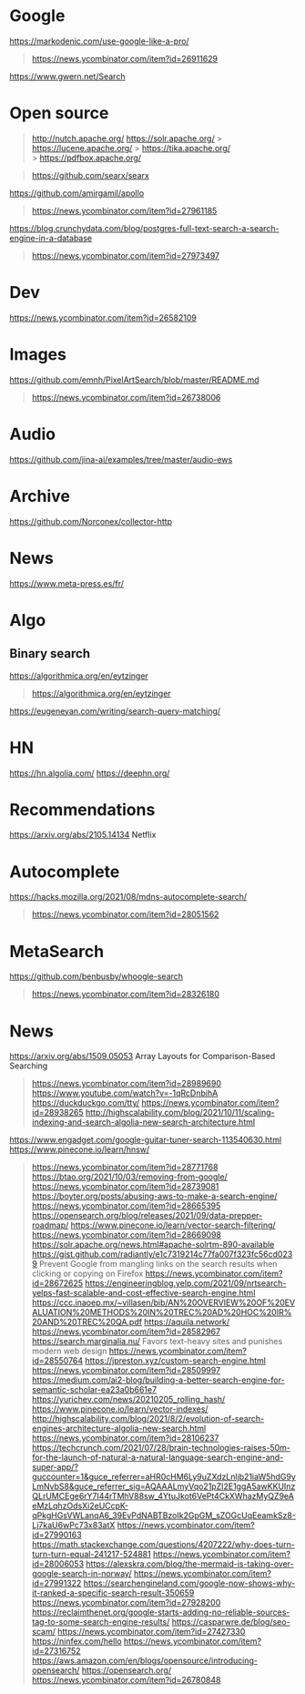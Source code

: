 # Google
https://markodenic.com/use-google-like-a-pro/
> https://news.ycombinator.com/item?id=26911629


https://www.gwern.net/Search

# Open source
> http://nutch.apache.org/
  > https://solr.apache.org/
    > https://lucene.apache.org/
    > https://tika.apache.org/    
      > https://pdfbox.apache.org/

> https://github.com/searx/searx

https://github.com/amirgamil/apollo
> https://news.ycombinator.com/item?id=27961185

https://blog.crunchydata.com/blog/postgres-full-text-search-a-search-engine-in-a-database
> https://news.ycombinator.com/item?id=27973497

# Dev
https://news.ycombinator.com/item?id=26582109

# Images
https://github.com/emnh/PixelArtSearch/blob/master/README.md
> https://news.ycombinator.com/item?id=26738006

# Audio
https://github.com/jina-ai/examples/tree/master/audio-ews

# Archive
https://github.com/Norconex/collector-http

# News
https://www.meta-press.es/fr/

# Algo
## Binary search
https://algorithmica.org/en/eytzinger
> https://algorithmica.org/en/eytzinger

https://eugeneyan.com/writing/search-query-matching/

# HN
https://hn.algolia.com/
https://deephn.org/

# Recommendations
https://arxiv.org/abs/2105.14134 Netflix

# Autocomplete
https://hacks.mozilla.org/2021/08/mdns-autocomplete-search/
> https://news.ycombinator.com/item?id=28051562

# MetaSearch
https://github.com/benbusby/whoogle-search
> https://news.ycombinator.com/item?id=28326180

# News
https://arxiv.org/abs/1509.05053 Array Layouts for Comparison-Based Searching
> https://news.ycombinator.com/item?id=28989690
> https://www.youtube.com/watch?v=-1qRcDnbihA
https://duckduckgo.com/tty/
> https://news.ycombinator.com/item?id=28938265
http://highscalability.com/blog/2021/10/11/scaling-indexing-and-search-algolia-new-search-architecture.html
> 
https://www.engadget.com/google-guitar-tuner-search-113540630.html
https://www.pinecone.io/learn/hnsw/
> https://news.ycombinator.com/item?id=28771768
https://btao.org/2021/10/03/removing-from-google/
> https://news.ycombinator.com/item?id=28739081
https://boyter.org/posts/abusing-aws-to-make-a-search-engine/
> https://news.ycombinator.com/item?id=28665395
https://opensearch.org/blog/releases/2021/09/data-prepper-roadmap/
https://www.pinecone.io/learn/vector-search-filtering/
> https://news.ycombinator.com/item?id=28669098
https://solr.apache.org/news.html#apache-solrtm-890-available
https://gist.github.com/radiantly/e1c7319214c77fa007f323fc56cd0239 Prevent Google from mangling links on the search results when clicking or copying on Firefox
> https://news.ycombinator.com/item?id=28672625
https://engineeringblog.yelp.com/2021/09/nrtsearch-yelps-fast-scalable-and-cost-effective-search-engine.html
https://ccc.inaoep.mx/~villasen/bib/AN%20OVERVIEW%20OF%20EVALUATION%20METHODS%20IN%20TREC%20AD%20HOC%20IR%20AND%20TREC%20QA.pdf
https://aquila.network/
> https://news.ycombinator.com/item?id=28582967
https://search.marginalia.nu/ Favors text-heavy sites and punishes modern web design
> https://news.ycombinator.com/item?id=28550764
https://jpreston.xyz/custom-search-engine.html
> https://news.ycombinator.com/item?id=28509997
https://medium.com/ai2-blog/building-a-better-search-engine-for-semantic-scholar-ea23a0b661e7
https://yurichev.com/news/20210205_rolling_hash/
https://www.pinecone.io/learn/vector-indexes/
http://highscalability.com/blog/2021/8/2/evolution-of-search-engines-architecture-algolia-new-search.html
> https://news.ycombinator.com/item?id=28106237
https://techcrunch.com/2021/07/28/brain-technologies-raises-50m-for-the-launch-of-natural-a-natural-language-search-engine-and-super-app/?guccounter=1&guce_referrer=aHR0cHM6Ly9uZXdzLnljb21iaW5hdG9yLmNvbS8&guce_referrer_sig=AQAAALmyVqo21pZI2E1ggA5awKKUInzQLrUMCEge6rY7I44rTMhV88sw_4YtuJkot6VePt4CkXWhazMyQZ9eAeMzLqhzOdsXi2eUCcpK-qPkgHGsVWLanqA6_39EvPdNABTBzoIk2GpGM_sZOGcUqEeamkSz8-Lj7kaU6wPc73x83atX
> https://news.ycombinator.com/item?id=27990163
https://math.stackexchange.com/questions/4207222/why-does-turn-turn-turn-equal-241217-524881
> https://news.ycombinator.com/item?id=28006053
https://alexskra.com/blog/the-mermaid-is-taking-over-google-search-in-norway/
> https://news.ycombinator.com/item?id=27991322
https://searchengineland.com/google-now-shows-why-it-ranked-a-specific-search-result-350659
> https://news.ycombinator.com/item?id=27928200
https://reclaimthenet.org/google-starts-adding-no-reliable-sources-tag-to-some-search-engine-results/
https://casparwre.de/blog/seo-scam/
> https://news.ycombinator.com/item?id=27427330
https://ninfex.com/hello
> https://news.ycombinator.com/item?id=27316752
https://aws.amazon.com/en/blogs/opensource/introducing-opensearch/
> https://opensearch.org/
> https://news.ycombinator.com/item?id=26780848